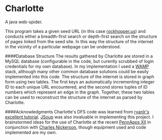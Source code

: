 # Charlotte
A java web-spider.

This program takes a given seed URL (in this case [rockhopper.us](rockhopper.us)) and conducts either a breadth-first search or depth-first search on the structure of pages linked from the seed site. In this way the structure of the internet in the vicinity of a particular webpage can be understood.

####Database Structure
The results gathered by Charlotte are stored in a MySQL database (configurable in the code, but curently scrubbed of login credentials for my own database). In my implementation I used a [WAMP](http://www.wampserver.com/en/) stack, although many other common database solutions could be easily implemented into this code. The structure of the internet is stored in graph form using two tables. The first keys an automatically incrementing integer ID to each unique URL encountered, and the second stores tuples of ID numbers which represent an edge in the graph. Together, these two tables can be used to reconstruct the structure of the internet as parsed by Charlotte. 

####Acknowledgments
Charlotte's DFS code was learned from [ryanlr's excellent tutorial](http://www.programcreek.com/2012/12/how-to-make-a-web-crawler-using-java/). [JSoup](http://jsoup.org/) was also invaluable in implementing this project. I brainstormed ideas for the use of Charlotte at the recent [PennApps XII](http://2015f.pennapps.com/) in conjunction with [Charles Nickerson](https://github.com/CharlesNickerson), though equipment used and code implemented are my own.
